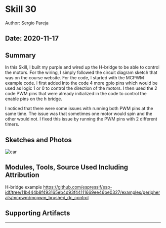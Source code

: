 #  Skill 30

Author: Sergio Pareja

Date: 2020-11-17
-----

## Summary
In this Skill, I built my purple and wired up the H-bridge to be able to control the motors. For the wiring, I simply followed the circuit diagram sketch that was on the course website. For the code, I started with the MCPWM example code. I first added into the code 4 more gpio pins which would be used as logic 1 or 0 to control the direction of the motors. I then used the 2 code PWM pins that were already initialized in the code to control the enable pins on the h bridge.

I noticed that there were some issues with running both PWM pins at the same time. The issue was that sometimes one motor would spin and the other would not. I fixed this issue by running the PWM pins with 2 different timers.

## Sketches and Photos
![car](./images/car.jpg)

## Modules, Tools, Source Used Including Attribution
H-bridge example
https://github.com/espressif/esp-idf/tree/11b444b8f493165eb4d93f44111669ee46be0327/examples/peripherals/mcpwm/mcpwm_brushed_dc_control

## Supporting Artifacts


-----
